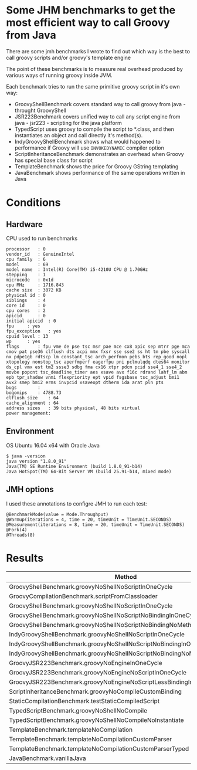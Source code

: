 # Some JHM benchmarks to get the most efficient way to call Groovy from Java #
There are some jmh benchmarks I wrote to find out which way is the best to call groovy scripts and/or groovy's template engine

The point of these benchmarks is to measure real overhead produced by various ways of running groovy inside JVM.

Each benchmark tries to run the same primitive groovy script in it's own way: 

* GroovyShellBenchmark covers standard way to call groovy from java - throught GroovyShell
* JSR223Benchmark covers unified way to call any script engine from java - jsr223 - scripting for the java platform
* TypedScript uses groovy to compile the script to *.class, and then instantiates an object and call directly it's method(s). 
* IndyGroovyShellBenchmark shows what would happened to performance if Groovy will use `INVOKEDYNAMIC` compiler option
* ScriptInheritanceBenchmark demonstrates an overhead when Groovy has special base class for script
* TemplateBenchmark shows the price for Groovy GString templating
* JavaBenchmark shows performance of the same operations written in Java

# Conditions #
## Hardware ##
CPU used to run benchmarks
```
processor	: 0
vendor_id	: GenuineIntel
cpu family	: 6
model		: 69
model name	: Intel(R) Core(TM) i5-4210U CPU @ 1.70GHz
stepping	: 1
microcode	: 0x1d
cpu MHz		: 1716.843
cache size	: 3072 KB
physical id	: 0
siblings	: 4
core id		: 0
cpu cores	: 2
apicid		: 0
initial apicid	: 0
fpu		: yes
fpu_exception	: yes
cpuid level	: 13
wp		: yes
flags		: fpu vme de pse tsc msr pae mce cx8 apic sep mtrr pge mca cmov pat pse36 clflush dts acpi mmx fxsr sse sse2 ss ht tm pbe syscall nx pdpe1gb rdtscp lm constant_tsc arch_perfmon pebs bts rep_good nopl xtopology nonstop_tsc aperfmperf eagerfpu pni pclmulqdq dtes64 monitor ds_cpl vmx est tm2 ssse3 sdbg fma cx16 xtpr pdcm pcid sse4_1 sse4_2 movbe popcnt tsc_deadline_timer aes xsave avx f16c rdrand lahf_lm abm epb tpr_shadow vnmi flexpriority ept vpid fsgsbase tsc_adjust bmi1 avx2 smep bmi2 erms invpcid xsaveopt dtherm ida arat pln pts
bugs		:
bogomips	: 4788.73
clflush size	: 64
cache_alignment	: 64
address sizes	: 39 bits physical, 48 bits virtual
power management:
```
## Environment ##
OS Ubuntu 16.04 x64 with Oracle Java
```
$ java -version
java version "1.8.0_91"
Java(TM) SE Runtime Environment (build 1.8.0_91-b14)
Java HotSpot(TM) 64-Bit Server VM (build 25.91-b14, mixed mode)
```

## JMH options ##
I used these annotations to configre JMH to run each test:
```
@BenchmarkMode(value = Mode.Throughput)
@Warmup(iterations = 4, time = 20, timeUnit = TimeUnit.SECONDS)
@Measurement(iterations = 8, time = 20, timeUnit = TimeUnit.SECONDS)
@Fork(4)
@Threads(8)
```

# Results #

| Method                                                                     | Score      | Error      | Units |
|----------------------------------------------------------------------------|------------|------------|-------|
|GroovyShellBenchmark.groovyNoShellNoScriptInOneCycle                        |3380448.142 |±107825.500 | ops/s |
|GroovyCompilationBenchmark.scriptFromClassloader                            |3443216.027 |±36354.126  | ops/s |
|GroovyShellBenchmark.groovyNoShellNoScriptInOneCycle                        |4101902.557 |±105978.620 | ops/s |
|GroovyShellBenchmark.groovyNoShellNoScriptNoBindingInOneCycle               |4346689.976 |±113999.967 | ops/s |
|GroovyShellBenchmark.groovyNoShellNoScriptNoBindingNoMethodInOneCycle       |4232970.384 |±93109.872  | ops/s |
|IndyGroovyShellBenchmark.groovyNoShellNoScriptInOneCycle                    |4734100.850 |±32975.947  | ops/s |
|IndyGroovyShellBenchmark.groovyNoShellNoScriptNoBindingInOneCycle           |4821255.535 |±25239.823  | ops/s |
|IndyGroovyShellBenchmark.groovyNoShellNoScriptNoBindingNoMethodInOneCycle   |4958224.153 |±91995.790  | ops/s |
|GroovyJSR223Benchmark.groovyNoEngineInOneCycle                              |137030.242  |±3186.743   | ops/s |
|GroovyJSR223Benchmark.groovyNoEngineNoScriptInOneCycle                      |135547.553  |±641.629    | ops/s |
|GroovyJSR223Benchmark.groovyNoEngineNoScriptLessBindingInOneCycle           |213188.583  |±987.700    | ops/s |
|ScriptInheritanceBenchmark.groovyNoCompileCustomBinding                     |3269535.727 |±25125.812  | ops/s |
|StaticCompilationBenchmark.testStaticCompiledScript                         |12531283.303|±107423.687 | ops/s |
|TypedScriptBenchmark.groovyNoShellNoCompile                                 |4689558.813 |±62647.290  | ops/s |
|TypedScriptBenchmark.groovyNoShellNoCompileNoInstantiate                    |5071219.208 |±55486.532  | ops/s |
|TemplateBenchmark.templateNoCompilation                                     |1386462.321 |±9572.253   | ops/s |
|TemplateBenchmark.templateNoCompilationCustomParser                         |1594189.510 |±42076.362  | ops/s |
|TemplateBenchmark.templateNoCompilationCustomParserTyped                    |1998500.778 |±56442.280  | ops/s |
|JavaBenchmark.vanillaJava                                                   |35339538.490|±4034261.124| ops/s |
